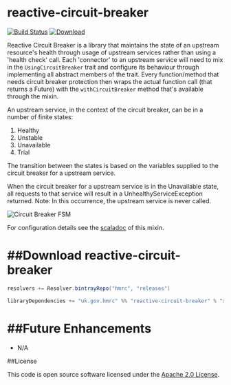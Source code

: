 
reactive-circuit-breaker
====
[![Build Status](https://travis-ci.org/hmrc/reactive-circuit-breaker.svg?branch=master)](https://travis-ci.org/hmrc/reactive-circuit-breaker) [ ![Download](https://api.bintray.com/packages/hmrc/releases/reactive-circuit-breaker/images/download.svg) ](https://bintray.com/hmrc/releases/reactive-circuit-breaker/_latestVersion)

Reactive Circuit Breaker is a library that maintains the state of an upstream resource's health through usage of upstream services rather than using a 'health check' call.
Each 'connector' to an upstream service will need to mix in the `UsingCircuitBreaker` trait and configure its behaviour through implementing all abstract members of the trait.
Every function/method that needs circuit breaker protection then wraps the actual function call (that returns a Future) with the `withCircuitBreaker` method
that's available through the mixin.

An upstream service, in the context of the circuit breaker, can be in a number of finite states:
1. Healthy
2. Unstable
3. Unavailable
4. Trial

The transition between the states is based on the variables supplied to the circuit breaker for a upstream service.

When the circuit breaker for a upstream service is in the Unavailable state, all requests to that service will result in a UnhealthyServiceException returned.
Note: In this occurrence, the upstream service is never called.

![Circuit Breaker FSM](http://i.imgur.com/jAoL2eP.png?raw=true "Circuit Breaker FSM")

For configuration details see the [scaladoc](src/main/scala/uk/gov/hmrc/circuitbreaker/UsingCircuitBreaker.scala) of this mixin. 

##Download reactive-circuit-breaker
====
```scala
resolvers += Resolver.bintrayRepo("hmrc", "releases")

libraryDependencies += "uk.gov.hmrc" %% "reactive-circuit-breaker" % "x.x.x"
```

##Future Enhancements
====
* N/A

##License

This code is open source software licensed under the [Apache 2.0 License]("http://www.apache.org/licenses/LICENSE-2.0.html").
